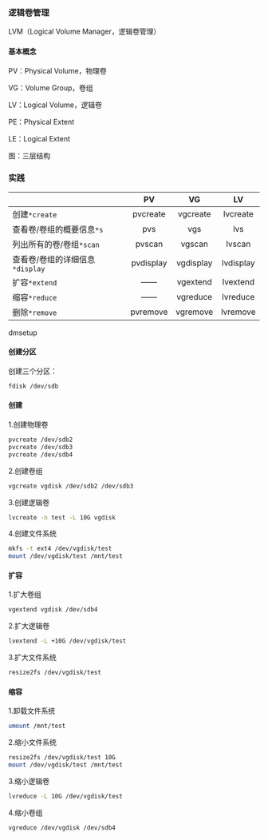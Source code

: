 ### 逻辑卷管理

LVM（Logical Volume Manager，逻辑卷管理）


#### 基本概念

PV：Physical Volume，物理卷

VG：Volume Group，卷组

LV：Logical Volume，逻辑卷

PE：Physical Extent

LE：Logical Extent

图：三层结构

### 实践

|                                 |    PV     |    VG     |    LV     |
| ------------------------------- | :-------: | :-------: | :-------: |
| 创建`*create`                   | pvcreate  | vgcreate  | lvcreate  |
| 查看卷/卷组的概要信息`*s`       |    pvs    |    vgs    |    lvs    |
| 列出所有的卷/卷组`*scan`        |  pvscan   |  vgscan   |  lvscan   |
| 查看卷/卷组的详细信息`*display` | pvdisplay | vgdisplay | lvdisplay |
| 扩容`*extend`                   |    ——     | vgextend  | lvextend  |
| 缩容`*reduce`                   |    ——     | vgreduce  | lvreduce  |
| 删除`*remove`                   | pvremove  | vgremove  | lvremove  |

dmsetup

#### 创建分区

创建三个分区：

```bash
fdisk /dev/sdb
```

#### 创建

1.创建物理卷

```bash
pvcreate /dev/sdb2
pvcreate /dev/sdb3
pvcreate /dev/sdb4
```

2.创建卷组

```bash
vgcreate vgdisk /dev/sdb2 /dev/sdb3
```

3.创建逻辑卷

```bash
lvcreate -n test -L 10G vgdisk
```

4.创建文件系统

```bash
mkfs -t ext4 /dev/vgdisk/test
mount /dev/vgdisk/test /mnt/test
```

#### 扩容

1.扩大卷组

```bash
vgextend vgdisk /dev/sdb4
```

2.扩大逻辑卷

```bash
lvextend -L +10G /dev/vgdisk/test
```

3.扩大文件系统

```bash
resize2fs /dev/vgdisk/test
```

#### 缩容

1.卸载文件系统

```bash
umount /mnt/test
```

2.缩小文件系统

```bash
resize2fs /dev/vgdisk/test 10G
mount /dev/vgdisk/test /mnt/test
```

3.缩小逻辑卷

```bash
lvreduce -L 10G /dev/vgdisk/test
```

4.缩小卷组

```bash
vgreduce /dev/vgdisk /dev/sdb4
```

